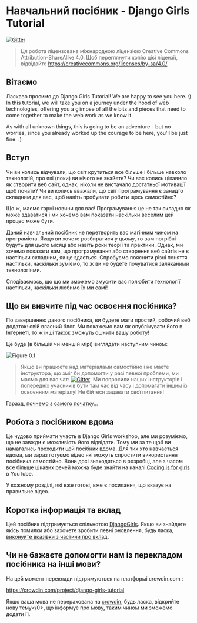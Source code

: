 # Навчальний посібник - Django Girls Tutorial

[![Gitter](https://badges.gitter.im/DjangoGirls/tutorial.svg)](https://gitter.im/DjangoGirls/tutorial)

> Ця робота ліцензована міжнародною ліцензією Creative Commons Attribution-ShareAlike 4.0. Щоб переглянути копію цієї ліцензії, відвідайте https://creativecommons.org/licenses/by-sa/4.0/

## Вітаємо

Ласкаво просимо до Django Girls Tutorial! We are happy to see you here. :) In this tutorial, we will take you on a journey under the hood of web technologies, offering you a glimpse of all the bits and pieces that need to come together to make the web work as we know it.

As with all unknown things, this is going to be an adventure - but no worries, since you already worked up the courage to be here, you'll be just fine. :)

## Вступ

Чи ви колись відчували, що світ крутиться все більше і більше навколо технологій, про які (поки) ви нічого не знайєте? Чи вас колись цікавило як створити веб сайт, однак, ніколи не вистачало достатньої мотивації щоб почати? Чи ви колись вважали, що світ програмування є занадто складним для вас, щоб навіть пробувати робити щось самостійно?

Що ж, маємо гарні новини для вас! Програмування це не так складно як може здаватися і ми хочемо вам показати наскільки веселим цей процес може бути.

Даний навчальний посібник не перетворить вас магічним чином на програміста. Якщо ви хочете розбиратися у цьому, то вам потрібні будуть для цього місяці або навіть роки теорії та практики. Однак, ми хочемо показати вам, що програмування або створення веб сайтів не є настільки складним, як це здається. Спробуємо пояснити різні поняття настільки, наскільки зуміємо, то ж ви не будете почуватися заляканими технологіями.

Сподіваємось, що що ми зможемо змусити вас полюбити технології настільки, наскільки любимо їх ми самі!

## Що ви вивчите під час освоєння посібника?

По завершенню даного посібника, ви будете мати простий, робочий веб додаток: свій власний блог. Ми покажемо вам як опублікувати його в Інтернеті, то ж інші також зможуть оцінити вашу роботу!

Це буде (в більшій чи меншій мірі) виглядати наступним чином:

![Figure 0.1](images/application.png)

> Якщо ви працюєте над матеріалами самостійно і не маєте інструктора, що зміг би допомогти у разі певної проблеми, ми маємо для вас чат: [![Gitter](https://badges.gitter.im/DjangoGirls/tutorial.svg)](https://gitter.im/DjangoGirls/tutorial). Ми попросили наших інструкторів і попередніх учасників бути там час від часу і допомагати іншим із освоєнням матеріалу! Не бійтеся задавати свої питання!

Гаразд, [почнемо з самого початку...](./how_the_internet_works/README.md)

## Робота з посібником вдома

Це чудово приймати участь в Django Girls workshop, але ми розуміємо, що не завжди є можливість його відвідати. Тому ми за те щоб ви намагались проходити цей посібник вдома. Для тих хто навчається вдома, ми зараз готуємо відео які можуть спростити використання посібника самостійно. Вони досі знаходяться в розробці, але з часом все більше цікавих речей можна буде знайти на каналі [Coding is for girls](https://www.youtube.com/channel/UC0hNd2uW8jTR5K3KBzRuG2A/feed) в YouTube.

У кожному розділі, які вже готові, вже є посилання, що вказує на правильне відео.

## Коротка інформація та вклад

Цей посібник підтримується спільнотою [DjangoGirls](https://djangogirls.org/). Якщо ви знайдете якісь помилки або захочете зробити певні оновлення, будь ласка, [виконуйте вказівки з частини про вклад](https://github.com/DjangoGirls/tutorial/blob/master/README.md).

## Чи не бажаєте допомогти нам із перекладом посібника на інші мови?

На цей момент переклади підтримуються на платформі crowdin.com :

https://crowdin.com/project/django-girls-tutorial

Якщо ваша мова не перерахована на [crowdin](https://crowdin.com/), будь ласка, відкрийте нову тему</0>, що інформує про мову, таким чином ми зможемо додати її.</p>